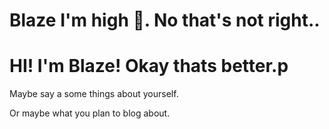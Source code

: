 # Blaze I'm high 👋. No that's not right..
# HI! I'm Blaze! Okay thats better.p

Maybe say a some things about yourself.

Or maybe what you plan to blog about.
